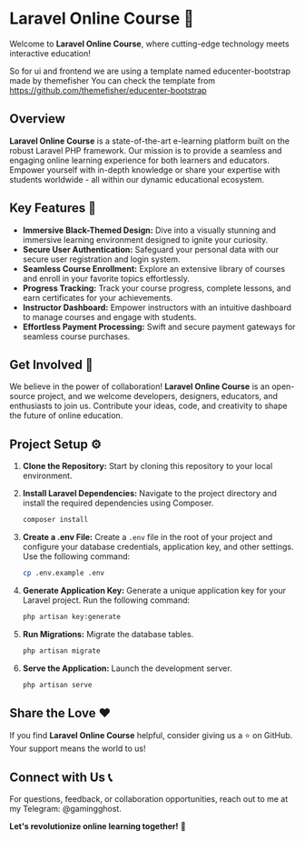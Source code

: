 # Laravel Online Course 🚀

Welcome to **Laravel Online Course**, where cutting-edge technology meets interactive education!

So for ui and frontend we are using a template named educenter-bootstrap made by themefisher
You can check the template from https://github.com/themefisher/educenter-bootstrap

## Overview

**Laravel Online Course** is a state-of-the-art e-learning platform built on the robust Laravel PHP framework. Our mission is to provide a seamless and engaging online learning experience for both learners and educators. Empower yourself with in-depth knowledge or share your expertise with students worldwide - all within our dynamic educational ecosystem.

## Key Features 🌟

- **Immersive Black-Themed Design:** Dive into a visually stunning and immersive learning environment designed to ignite your curiosity.
- **Secure User Authentication:** Safeguard your personal data with our secure user registration and login system.
- **Seamless Course Enrollment:** Explore an extensive library of courses and enroll in your favorite topics effortlessly.
- **Progress Tracking:** Track your course progress, complete lessons, and earn certificates for your achievements.
- **Instructor Dashboard:** Empower instructors with an intuitive dashboard to manage courses and engage with students.
- **Effortless Payment Processing:** Swift and secure payment gateways for seamless course purchases.

## Get Involved 🤝

We believe in the power of collaboration! **Laravel Online Course** is an open-source project, and we welcome developers, designers, educators, and enthusiasts to join us. Contribute your ideas, code, and creativity to shape the future of online education.

## Project Setup ⚙️

1. **Clone the Repository:** Start by cloning this repository to your local environment.

2. **Install Laravel Dependencies:** Navigate to the project directory and install the required dependencies using Composer.
   ```bash
   composer install

3. **Create a .env File:** Create a `.env` file in the root of your project and configure your database credentials, application key, and other settings. Use the following command:

   ```bash
   cp .env.example .env


5. **Generate Application Key:** Generate a unique application key for your Laravel project. Run the following command:

   ```bash
   php artisan key:generate

5. **Run Migrations:** Migrate the database tables.
   ```bash
   php artisan migrate

6. **Serve the Application:** Launch the development server.
   ```bash
   php artisan serve

## Share the Love ❤️
If you find **Laravel Online Course** helpful, consider giving us a ⭐️ on GitHub. Your support means the world to us!

## Connect with Us 📞
For questions, feedback, or collaboration opportunities, reach out to me at my Telegram: @gamingghost.

**Let's revolutionize online learning together!** 🚀

